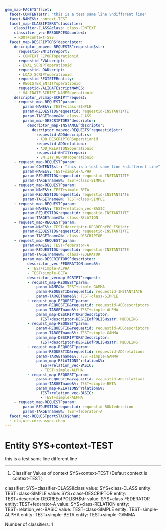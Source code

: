 ```yaml
---
gem_map-FACETS^facet:
  facet-CONTENT$str: "this is a test same line \ndifferent line"
  facet-NAME&%: context-TEST
  facet_map-CLASSIFIERS^classifier:
    classifier-CLASS&class: class-CONTEXT
    classifier_vec-RESOURCES&context:
    - ROOT+context-SYS
  facet_map-DESCRIPTORS^descriptor:
    descriptor_mapvec-REQUESTS^requestid$str:
      requestid-ENTITYreport:
      - CONTEXT_REPORToperationid
      requestid-EVALscript:
      - EVAL_SCRIPToperationid
      requestid-LOADscript:
      - LOAD_SCRIPToperationid
      requestid-REGISTERentity:
      - REGISTER_ENTITYoperationid
      requestid-VALIDATEscriptNAMES:
      - VALIDATE_SCRIPT_NAMESoperationid
    descriptor_vecmap-SCRIPT^request:
    - request_map-REQUEST^param:
        param-NAME&%: TEST+class-SIMPLE
        param-REQUESTID&requestid: requestid-INSTANTIATE
        param-TARGETname&%: class-CLASS
        param_map-DESCRIPTORS^descriptor:
          descriptor_map-INSTANCE^descriptor:
            descriptor_mapvec-REQUESTS^requestid$str:
              requestid-ADDdescriptors:
              - ADD_DESCRIPTORSoperationid
              requestid-ADDrelations:
              - ADD_RELATIONSoperationid
              requestid-ENTITYreport:
              - ENTITY_REPORToperationid
    - request_map-REQUEST^param:
        param-CONTENT$str: "this is a test same line \ndifferent line"
        param-NAME&%: TEST+simple-ALPHA
        param-REQUESTID&requestid: requestid-INSTANTIATE
        param-TARGETname&%: TEST+class-SIMPLE
    - request_map-REQUEST^param:
        param-NAME&%: TEST+simple-BETA
        param-REQUESTID&requestid: requestid-INSTANTIATE
        param-TARGETname&%: TEST+class-SIMPLE
    - request_map-REQUEST^param:
        param-NAME&%: TEST+relation_vec-BASIC
        param-REQUESTID&requestid: requestid-INSTANTIATE
        param-TARGETname&%: class-RELATION
    - request_map-REQUEST^param:
        param-NAME&%: TEST+descriptor-DEGREEofPOLISH$str
        param-REQUESTID&requestid: requestid-INSTANTIATE
        param-TARGETname&%: class-DESCRIPTOR
    - request_map-REQUEST^param:
        param-NAME&%: TEST+federator-A
        param-REQUESTID&requestid: requestid-INSTANTIATE
        param-TARGETname&%: class-FEDERATOR
        param_map-DESCRIPTORS^descriptor:
          descriptor_vec-FEDERATIONnames&%:
          - TEST+simple-ALPHA
          - TEST+simple-BETA
          descriptor_vecmap-SCRIPT^request:
          - request_map-REQUEST^param:
              param-NAME&%: TEST+simple-GAMMA
              param-REQUESTID&requestid: requestid-INSTANTIATE
              param-TARGETname&%: TEST+class-SIMPLE
          - request_map-REQUEST^param:
              param-REQUESTID&requestid: requestid-ADDdescriptors
              param-TARGETname&%: TEST+simple-ALPHA
              param_map-DESCRIPTORS^descriptor:
                TEST+descriptor-DEGREEofPOLISH$str: MIDDLING
          - request_map-REQUEST^param:
              param-REQUESTID&requestid: requestid-ADDdescriptors
              param-TARGETname&%: TEST+simple-GAMMA
              param_map-DESCRIPTORS^descriptor:
                TEST+descriptor-DEGREEofPOLISH$str: MIDDLING
          - request_map-REQUEST^param:
              param-REQUESTID&requestid: requestid-ADDrelations
              param-TARGETname&%: TEST+simple-GAMMA
              param_map-RELATIONS^relation&%:
                TEST+relation_vec-BASIC:
                - TEST+simple-ALPHA
          - request_map-REQUEST^param:
              param-REQUESTID&requestid: requestid-ADDrelations
              param-TARGETname&%: TEST+simple-BETA
              param_map-RELATIONS^relation&%:
                TEST+relation_vec-BASIC:
                - TEST+simple-ALPHA
    - request_map-REQUEST^param:
        param-REQUESTID&requestid: requestid-RUNfederation
        param-TARGETname&%: TEST+federator-A
  facet_vec-REQUESTportSTACK$chan:
  - clojure.core.async.chan
---
```

# Entity SYS+context-TEST

this is a test same line 
different line

---
1. Classifier Values of context SYS+context-TEST
(Default context is context-TEST.)

classifier:  SYS+classifier-CLASS&class
  value:       SYS+class-CLASS
    entity:      TEST+class-SIMPLE
  value:       SYS+class-DESCRIPTOR
    entity:      TEST+descriptor-DEGREEofPOLISH$str
  value:       SYS+class-FEDERATOR
    entity:      TEST+federator-A
  value:       SYS+class-RELATION
    entity:      TEST+relation_vec-BASIC
  value:       TEST+class-SIMPLE
    entity:      TEST+simple-ALPHA
    entity:      TEST+simple-BETA
    entity:      TEST+simple-GAMMA

Number of classifiers: 1

